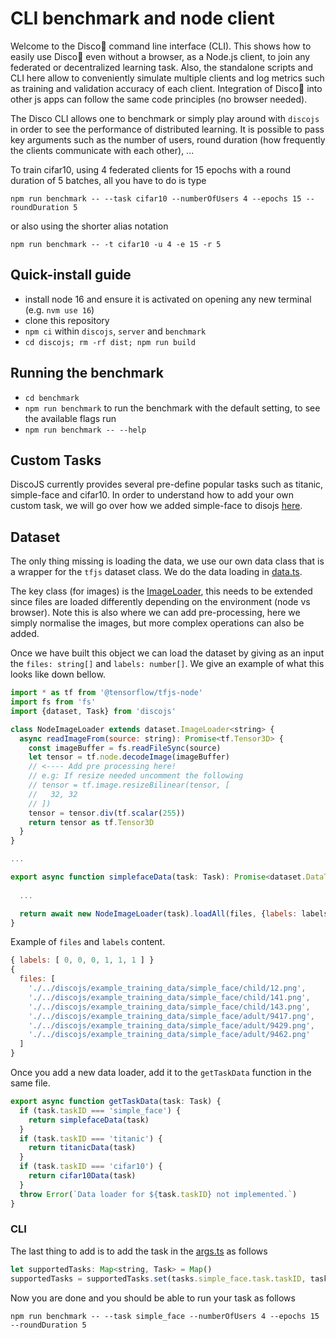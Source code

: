 # CLI benchmark and node client

Welcome to the Disco🔮 command line interface (CLI). This shows how to easily use Disco🔮 even without a browser, as a Node.js client, to join any federated or decentralized learning task. Also, the standalone scripts and CLI here allow to conveniently simulate multiple clients and log metrics such as training and validation accuracy of each client. Integration of Disco🔮 into other js apps can follow the same code principles (no browser needed).

The Disco CLI allows one to benchmark or simply play around with `discojs` in order to see the performance
of distributed learning. It is possible to pass key arguments such as the number of users, round duration (how 
frequently the clients communicate with each other), ...

To train cifar10, using 4 federated clients for 15 epochs with a round duration of 5 batches, all you have to do is type

```
npm run benchmark -- --task cifar10 --numberOfUsers 4 --epochs 15 --roundDuration 5
```

or also using the shorter alias notation

```
npm run benchmark -- -t cifar10 -u 4 -e 15 -r 5
```

## Quick-install guide

- install node 16 and ensure it is activated on opening any new terminal (e.g. `nvm use 16`)
- clone this repository
- `npm ci` within `discojs`, `server` and `benchmark`
- `cd discojs; rm -rf dist; npm run build`

## Running the benchmark

- `cd benchmark`
- `npm run benchmark` to run the benchmark with the default setting, to see the available flags run
- `npm run benchmark -- --help`

## Custom Tasks

DiscoJS currently provides several pre-define popular tasks such as titanic, simple-face and cifar10. In order
to understand how to add your own custom task, we will go over how we added simple-face to disojs [here](../information/TASK.md).

## Dataset

The only thing missing is loading the data, we use our own data class that is a wrapper for the `tfjs` dataset class.
We do the data loading in [data.ts](./src/data.ts).

The key class (for images) is the [ImageLoader](../discojs/src/dataset/data_loader/image_loader.ts), this needs to be extended since files are loaded differently depending
on the environment (node vs browser). Note this is also where we can add pre-processing, here we simply normalise the 
images, but more complex operations can also be added.

Once we have built this object we can load the dataset by giving as an input the `files: string[]` and `labels: number[]`.
We give an example of what this looks like down bellow. 
```js
import * as tf from '@tensorflow/tfjs-node'
import fs from 'fs'
import {dataset, Task} from 'discojs'

class NodeImageLoader extends dataset.ImageLoader<string> {
  async readImageFrom(source: string): Promise<tf.Tensor3D> {
    const imageBuffer = fs.readFileSync(source)
    let tensor = tf.node.decodeImage(imageBuffer)
    // <---- Add pre processing here!
    // e.g: If resize needed uncomment the following
    // tensor = tf.image.resizeBilinear(tensor, [
    //   32, 32
    // ])
    tensor = tensor.div(tf.scalar(255))
    return tensor as tf.Tensor3D
  }
}

...

export async function simplefaceData(task: Task): Promise<dataset.DataTuple> {
  
  ...

  return await new NodeImageLoader(task).loadAll(files, {labels: labels})
}


```

Example of `files` and `labels` content. 

```js
{ labels: [ 0, 0, 0, 1, 1, 1 ] }
{
  files: [
    './../discojs/example_training_data/simple_face/child/12.png',
    './../discojs/example_training_data/simple_face/child/141.png',
    './../discojs/example_training_data/simple_face/child/143.png',
    './../discojs/example_training_data/simple_face/adult/9417.png',
    './../discojs/example_training_data/simple_face/adult/9429.png',
    './../discojs/example_training_data/simple_face/adult/9462.png'
  ]
}
```

Once you add a new data loader, add it to the `getTaskData` function
in the same file.

```js
export async function getTaskData(task: Task) {
  if (task.taskID === 'simple_face') {
    return simplefaceData(task)
  }
  if (task.taskID === 'titanic') {
    return titanicData(task)
  }
  if (task.taskID === 'cifar10') {
    return cifar10Data(task)
  }
  throw Error(`Data loader for ${task.taskID} not implemented.`)
}
```


### CLI

The last thing to add is to add the task in the [args.ts](./src/args.ts) as follows

```js
let supportedTasks: Map<string, Task> = Map()
supportedTasks = supportedTasks.set(tasks.simple_face.task.taskID, tasks.simple_face.task) // <------
```

Now you are done and you should be able to run your task as follows

```
npm run benchmark -- --task simple_face --numberOfUsers 4 --epochs 15 --roundDuration 5
```
